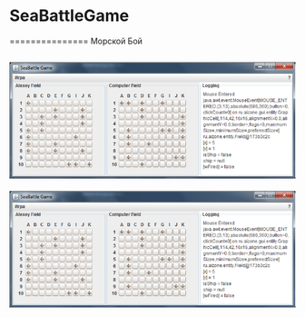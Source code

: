 # SeaBattleGame
===============
Морской Бой 

![init img](https://raw.githubusercontent.com/HellMachine/SeaBattleGame/master/images/init.png)
-----------
![after fight img](https://raw.githubusercontent.com/HellMachine/SeaBattleGame/master/images/init.png)
